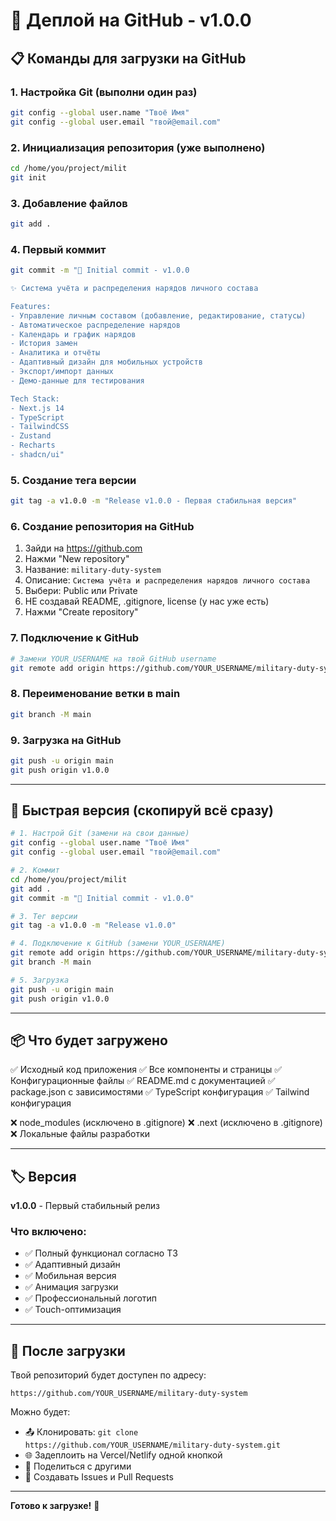 # 🚀 Деплой на GitHub - v1.0.0

## 📋 Команды для загрузки на GitHub

### 1. Настройка Git (выполни один раз)
```bash
git config --global user.name "Твоё Имя"
git config --global user.email "твой@email.com"
```

### 2. Инициализация репозитория (уже выполнено)
```bash
cd /home/you/project/milit
git init
```

### 3. Добавление файлов
```bash
git add .
```

### 4. Первый коммит
```bash
git commit -m "🎉 Initial commit - v1.0.0

✨ Система учёта и распределения нарядов личного состава

Features:
- Управление личным составом (добавление, редактирование, статусы)
- Автоматическое распределение нарядов
- Календарь и график нарядов
- История замен
- Аналитика и отчёты
- Адаптивный дизайн для мобильных устройств
- Экспорт/импорт данных
- Демо-данные для тестирования

Tech Stack:
- Next.js 14
- TypeScript
- TailwindCSS
- Zustand
- Recharts
- shadcn/ui"
```

### 5. Создание тега версии
```bash
git tag -a v1.0.0 -m "Release v1.0.0 - Первая стабильная версия"
```

### 6. Создание репозитория на GitHub
1. Зайди на https://github.com
2. Нажми "New repository"
3. Название: `military-duty-system`
4. Описание: `Система учёта и распределения нарядов личного состава`
5. Выбери: Public или Private
6. НЕ создавай README, .gitignore, license (у нас уже есть)
7. Нажми "Create repository"

### 7. Подключение к GitHub
```bash
# Замени YOUR_USERNAME на твой GitHub username
git remote add origin https://github.com/YOUR_USERNAME/military-duty-system.git
```

### 8. Переименование ветки в main
```bash
git branch -M main
```

### 9. Загрузка на GitHub
```bash
git push -u origin main
git push origin v1.0.0
```

---

## 🎯 Быстрая версия (скопируй всё сразу)

```bash
# 1. Настрой Git (замени на свои данные)
git config --global user.name "Твоё Имя"
git config --global user.email "твой@email.com"

# 2. Коммит
cd /home/you/project/milit
git add .
git commit -m "🎉 Initial commit - v1.0.0"

# 3. Тег версии
git tag -a v1.0.0 -m "Release v1.0.0"

# 4. Подключение к GitHub (замени YOUR_USERNAME)
git remote add origin https://github.com/YOUR_USERNAME/military-duty-system.git
git branch -M main

# 5. Загрузка
git push -u origin main
git push origin v1.0.0
```

---

## 📦 Что будет загружено

✅ Исходный код приложения
✅ Все компоненты и страницы
✅ Конфигурационные файлы
✅ README.md с документацией
✅ package.json с зависимостями
✅ TypeScript конфигурация
✅ Tailwind конфигурация

❌ node_modules (исключено в .gitignore)
❌ .next (исключено в .gitignore)
❌ Локальные файлы разработки

---

## 🏷️ Версия

**v1.0.0** - Первый стабильный релиз

### Что включено:
- ✅ Полный функционал согласно ТЗ
- ✅ Адаптивный дизайн
- ✅ Мобильная версия
- ✅ Анимация загрузки
- ✅ Профессиональный логотип
- ✅ Touch-оптимизация

---

## 🔗 После загрузки

Твой репозиторий будет доступен по адресу:
```
https://github.com/YOUR_USERNAME/military-duty-system
```

Можно будет:
- 📤 Клонировать: `git clone https://github.com/YOUR_USERNAME/military-duty-system.git`
- 🌐 Задеплоить на Vercel/Netlify одной кнопкой
- 👥 Поделиться с другими
- 📝 Создавать Issues и Pull Requests

---

**Готово к загрузке!** 🚀
